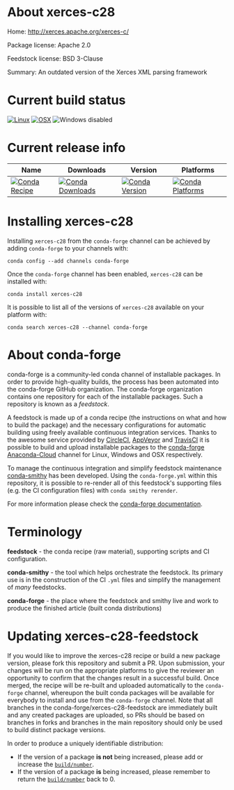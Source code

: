 About xerces-c28
================

Home: http://xerces.apache.org/xerces-c/

Package license: Apache 2.0

Feedstock license: BSD 3-Clause

Summary: An outdated version of the Xerces XML parsing framework



Current build status
====================

[![Linux](https://img.shields.io/circleci/project/github/conda-forge/xerces-c28-feedstock/master.svg?label=Linux)](https://circleci.com/gh/conda-forge/xerces-c28-feedstock)
[![OSX](https://img.shields.io/travis/conda-forge/xerces-c28-feedstock/master.svg?label=macOS)](https://travis-ci.org/conda-forge/xerces-c28-feedstock)
![Windows disabled](https://img.shields.io/badge/Windows-disabled-lightgrey.svg)

Current release info
====================

| Name | Downloads | Version | Platforms |
| --- | --- | --- | --- |
| [![Conda Recipe](https://img.shields.io/badge/recipe-xerces--c28-green.svg)](https://anaconda.org/conda-forge/xerces-c28) | [![Conda Downloads](https://img.shields.io/conda/dn/conda-forge/xerces-c28.svg)](https://anaconda.org/conda-forge/xerces-c28) | [![Conda Version](https://img.shields.io/conda/vn/conda-forge/xerces-c28.svg)](https://anaconda.org/conda-forge/xerces-c28) | [![Conda Platforms](https://img.shields.io/conda/pn/conda-forge/xerces-c28.svg)](https://anaconda.org/conda-forge/xerces-c28) |

Installing xerces-c28
=====================

Installing `xerces-c28` from the `conda-forge` channel can be achieved by adding `conda-forge` to your channels with:

```
conda config --add channels conda-forge
```

Once the `conda-forge` channel has been enabled, `xerces-c28` can be installed with:

```
conda install xerces-c28
```

It is possible to list all of the versions of `xerces-c28` available on your platform with:

```
conda search xerces-c28 --channel conda-forge
```


About conda-forge
=================

conda-forge is a community-led conda channel of installable packages.
In order to provide high-quality builds, the process has been automated into the
conda-forge GitHub organization. The conda-forge organization contains one repository
for each of the installable packages. Such a repository is known as a *feedstock*.

A feedstock is made up of a conda recipe (the instructions on what and how to build
the package) and the necessary configurations for automatic building using freely
available continuous integration services. Thanks to the awesome service provided by
[CircleCI](https://circleci.com/), [AppVeyor](https://www.appveyor.com/)
and [TravisCI](https://travis-ci.org/) it is possible to build and upload installable
packages to the [conda-forge](https://anaconda.org/conda-forge)
[Anaconda-Cloud](https://anaconda.org/) channel for Linux, Windows and OSX respectively.

To manage the continuous integration and simplify feedstock maintenance
[conda-smithy](https://github.com/conda-forge/conda-smithy) has been developed.
Using the ``conda-forge.yml`` within this repository, it is possible to re-render all of
this feedstock's supporting files (e.g. the CI configuration files) with ``conda smithy rerender``.

For more information please check the [conda-forge documentation](https://conda-forge.org/docs/).

Terminology
===========

**feedstock** - the conda recipe (raw material), supporting scripts and CI configuration.

**conda-smithy** - the tool which helps orchestrate the feedstock.
                   Its primary use is in the construction of the CI ``.yml`` files
                   and simplify the management of *many* feedstocks.

**conda-forge** - the place where the feedstock and smithy live and work to
                  produce the finished article (built conda distributions)


Updating xerces-c28-feedstock
=============================

If you would like to improve the xerces-c28 recipe or build a new
package version, please fork this repository and submit a PR. Upon submission,
your changes will be run on the appropriate platforms to give the reviewer an
opportunity to confirm that the changes result in a successful build. Once
merged, the recipe will be re-built and uploaded automatically to the
`conda-forge` channel, whereupon the built conda packages will be available for
everybody to install and use from the `conda-forge` channel.
Note that all branches in the conda-forge/xerces-c28-feedstock are
immediately built and any created packages are uploaded, so PRs should be based
on branches in forks and branches in the main repository should only be used to
build distinct package versions.

In order to produce a uniquely identifiable distribution:
 * If the version of a package **is not** being increased, please add or increase
   the [``build/number``](https://conda.io/docs/user-guide/tasks/build-packages/define-metadata.html#build-number-and-string).
 * If the version of a package **is** being increased, please remember to return
   the [``build/number``](https://conda.io/docs/user-guide/tasks/build-packages/define-metadata.html#build-number-and-string)
   back to 0.

